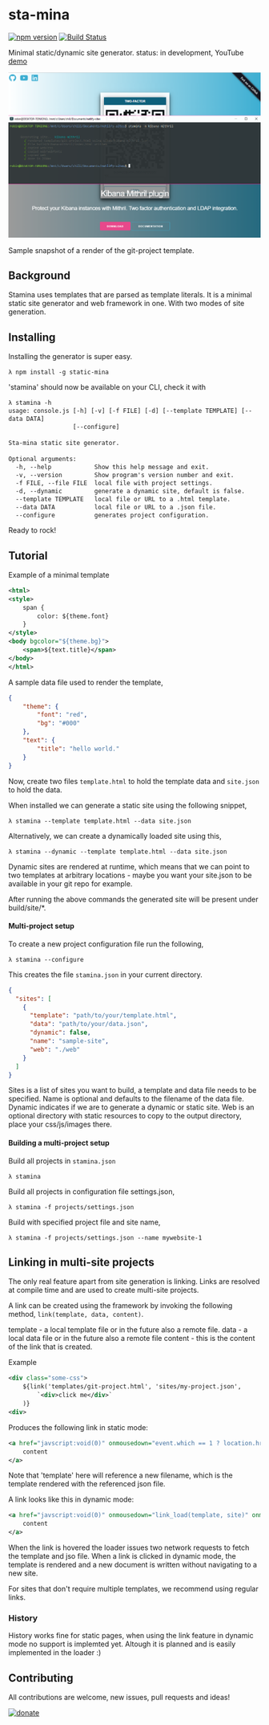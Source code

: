 # sta-mina
[![npm version](https://badge.fury.io/js/static-mina.svg)](https://badge.fury.io/js/static-mina)
[![Build Status](https://travis-ci.org/codingchili/sta-mina.svg?branch=master)](https://travis-ci.org/codingchili/sta-mina)

Minimal static/dynamic site generator. status: in development, YouTube [demo](https://www.youtube.com/watch?v=ZhInxNGllgM) 

![preview](https://raw.githubusercontent.com/codingchili/sta-mina/master/preview.png "Current snapshot version")

Sample snapshot of a render of the git-project template.


## Background
Stamina uses templates that are parsed as template literals. It is a minimal static
site generator and web framework in one. With two modes of site generation.


## Installing
Installing the generator is super easy.

```console
λ npm install -g static-mina
```

'stamina' should now be available on your CLI, check it with
```console
λ stamina -h
usage: console.js [-h] [-v] [-f FILE] [-d] [--template TEMPLATE] [--data DATA]
                  [--configure]

Sta-mina static site generator.

Optional arguments:
  -h, --help            Show this help message and exit.
  -v, --version         Show program's version number and exit.
  -f FILE, --file FILE  local file with project settings.
  -d, --dynamic         generate a dynamic site, default is false.
  --template TEMPLATE   local file or URL to a .html template.
  --data DATA           local file or URL to a .json file.
  --configure           generates project configuration.
``` 

Ready to rock!

## Tutorial

Example of a minimal template

```xml
<html>
<style>
	span {
		color: ${theme.font}
	}
</style>
<body bgcolor="${theme.bg}">
	<span>${text.title}</span>
</body>
</html>
```

A sample data file used to render the template,
```json
{
	"theme": {
		"font": "red",
		"bg": "#000"
	},
	"text": {
		"title": "hello world."
	}
}
```

Now, create two files `template.html` to hold the template data and `site.json` to hold the data.



When installed we can generate a static site using the following snippet,
```console
λ stamina --template template.html --data site.json
```

Alternatively, we can create a dynamically loaded site using this,
```console
λ stamina --dynamic --template template.html --data site.json
```

Dynamic sites are rendered at runtime, which means that we can point to two templates at 
arbitrary locations - maybe you want your site.json to be available in your git repo for example.

After running the above commands the generated site will be present under build/site/*.

#### Multi-project setup
To create a new project configuration file run the following,

```console
λ stamina --configure
```

This creates the file `stamina.json` in your current directory.

```json
{
  "sites": [
    {
      "template": "path/to/your/template.html",
      "data": "path/to/your/data.json",
      "dynamic": false,
      "name": "sample-site",
      "web": "./web"
    }
  ]
}
```

Sites is a list of sites you want to build, a template and data file needs to be specified.
Name is optional and defaults to the filename of the data file. Dynamic indicates if we are to
generate a dynamic or static site. Web is an optional directory with static resources to copy to the
output directory, place your css/js/images there.

#### Building a multi-project setup
Build all projects in `stamina.json`
```console
λ stamina
```

Build all projects in configuration file settings.json,
```console
λ stamina -f projects/settings.json
```

Build with specified project file and site name,
```console
λ stamina -f projects/settings.json --name mywebsite-1
```

## Linking in multi-site projects
The only real feature apart from site generation is linking. Links are resolved at compile
time and are used to create multi-site projects.

A link can be created using the framework by invoking the following method, `link(template, data, content)`.

template - a local template file or in the future also a remote file.
data 	 - a local data file or in the future also a remote file
content  - this is the content of the link that is created.

Example
```xml
<div class="some-css">
	${link('templates/git-project.html', 'sites/my-project.json', 
		`<div>click me</div>`
	)}
<div>
```

Produces the following link in static mode:

```xml
<a href="javscript:void(0)" onmousedown="event.which == 1 ? location.href='template' : ''">
	content
</a>
```
Note that 'template' here will reference a new filename, which is the template rendered with the referenced json file.

A link looks like this in dynamic mode:

```xml
<a href="javscript:void(0)" onmousedown="link_load(template, site)" onmouseover="link_preload(template, site)">
	content
</a>
```
When the link is hovered the loader issues two network requests to fetch the template and jso file.
When a link is clicked in dynamic mode, the template is rendered and a new document is written
without navigating to a new site.

For sites that don't require multiple templates, we recommend using regular links.

### History

History works fine for static pages, when using the link feature in dynamic mode no support is
implemted yet. Altough it is planned and is easily implemented in the loader :)


## Contributing

All contributions are welcome, new issues, pull requests and ideas! 

[![donate](https://img.shields.io/badge/donate-%CE%9ETH%20/%20%C9%83TC-ff00cc.svg?style=flat&logo=ethereum)](https://commerce.coinbase.com/checkout/673e693e-be6d-4583-9791-611da87861e3)

